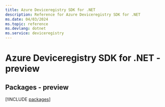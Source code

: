 ```yaml
---
title: Azure Deviceregistry SDK for .NET
description: Reference for Azure Deviceregistry SDK for .NET
ms.date: 04/03/2024
ms.topic: reference
ms.devlang: dotnet
ms.service: deviceregistry
---
```

# Azure Deviceregistry SDK for .NET - preview
## Packages - preview
[!INCLUDE [packages](deviceregistry-index.md)]
